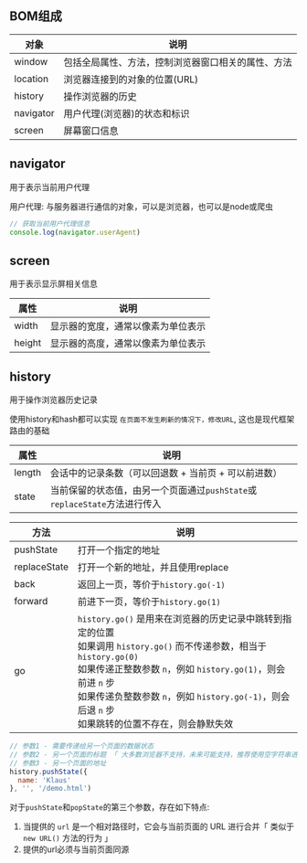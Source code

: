 ## BOM组成

| 对象      | 说明                                               |
| --------- | -------------------------------------------------- |
| window    | 包括全局属性、方法，控制浏览器窗口相关的属性、方法 |
| location  | 浏览器连接到的对象的位置(URL)                      |
| history   | 操作浏览器的历史                                   |
| navigator | 用户代理(浏览器)的状态和标识                       |
| screen    | 屏幕窗口信息                                       |



## navigator

用于表示当前用户代理 

用户代理: 与服务器进行通信的对象，可以是浏览器，也可以是node或爬虫

```js
// 获取当前用户代理信息
console.log(navigator.userAgent)
```



## screen

用于表示显示屏相关信息

| 属性   | 说明                               |
| ------ | ---------------------------------- |
| width  | 显示器的宽度，通常以像素为单位表示 |
| height | 显示器的高度，通常以像素为单位表示 |



## history

用于操作浏览器历史记录

使用history和hash都可以实现  `在页面不发生刷新的情况下，修改URL`, 这也是现代框架路由的基础



| 属性   | 说明                                                         |
| ------ | ------------------------------------------------------------ |
| length | 会话中的记录条数（可以回退数 + 当前页 + 可以前进数）         |
| state  | 当前保留的状态值，由另一个页面通过`pushState`或`replaceState`方法进行传入 |



| 方法         | 说明                                                         |
| ------------ | ------------------------------------------------------------ |
| pushState    | 打开一个指定的地址                                           |
| replaceState | 打开一个新的地址，并且使用replace                            |
| back         | 返回上一页，等价于`history.go(-1)`                           |
| forward      | 前进下一页，等价于`history.go(1)`                            |
| go           | `history.go()` 是用来在浏览器的历史记录中跳转到指定的位置<br />如果调用 `history.go()` 而不传递参数，相当于 `history.go(0)`<br />如果传递正整数参数 `n`，例如 `history.go(1)`，则会前进 `n` 步<br />如果传递负整数参数 `n`，例如 `history.go(-1)`，则会后退 `n` 步<br />如果跳转的位置不存在，则会静默失效 |



```js
// 参数1 - 需要传递给另一个页面的数据状态
// 参数2 - 另一个页面的标题 「 大多数浏览器不支持，未来可能支持，推荐使用空字符串进行占位 」
// 参数3 - 另一个页面的地址 
history.pushState({
  name: 'Klaus'
}, '', '/demo.html')
```



对于`pushState`和`popState`的第三个参数，存在如下特点:

1. 当提供的 `url` 是一个相对路径时，它会与当前页面的 URL 进行合并「 类似于 `new URL()` 方法的行为 」
2. 提供的url必须与当前页面同源

